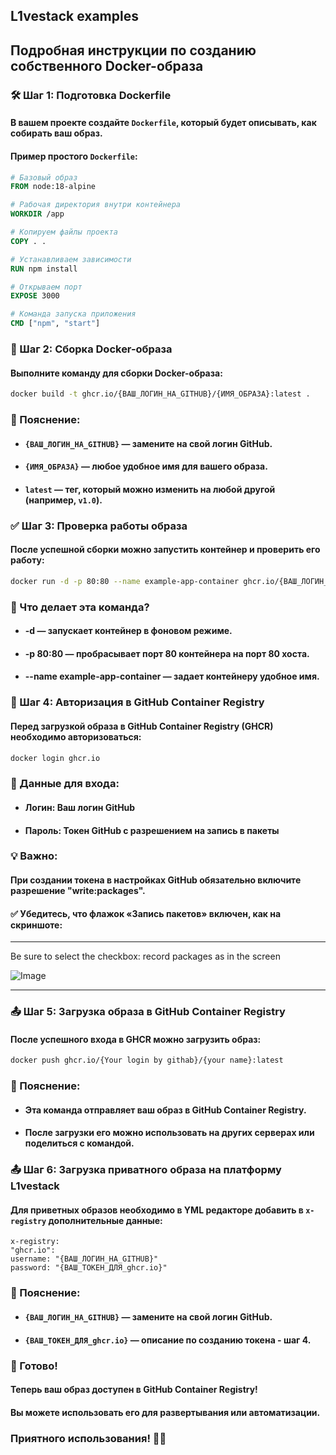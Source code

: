 ## L1vestack examples

## Подробная инструкции по созданию собственного Docker-образа

### 🛠️ Шаг 1: Подготовка Dockerfile

#### В вашем проекте создайте `Dockerfile`, который будет описывать, как собирать ваш образ.
#### Пример простого `Dockerfile`:

```dockerfile
# Базовый образ
FROM node:18-alpine  

# Рабочая директория внутри контейнера
WORKDIR /app  

# Копируем файлы проекта
COPY . .  

# Устанавливаем зависимости
RUN npm install  

# Открываем порт
EXPOSE 3000  

# Команда запуска приложения
CMD ["npm", "start"]
```

### 🚀 Шаг 2: Сборка Docker-образа
#### Выполните команду для сборки Docker-образа:

```bash
docker build -t ghcr.io/{ВАШ_ЛОГИН_НА_GITHUB}/{ИМЯ_ОБРАЗА}:latest .
```
### 🔹 Пояснение:
- #### `{ВАШ_ЛОГИН_НА_GITHUB}` — замените на свой логин GitHub.
- #### `{ИМЯ_ОБРАЗА}` — любое удобное имя для вашего образа.
- #### `latest` — тег, который можно изменить на любой другой (например, `v1.0`).


### ✅ Шаг 3: Проверка работы образа
#### После успешной сборки можно запустить контейнер и проверить его работу:

```bash
docker run -d -p 80:80 --name example-app-container ghcr.io/{ВАШ_ЛОГИН_НА_GITHUB}/{ИМЯ_ОБРАЗА}:latest

```
### 🔹 Что делает эта команда?
- ####  -d — запускает контейнер в фоновом режиме.
- #### -p 80:80 — пробрасывает порт 80 контейнера на порт 80 хоста.
- #### --name example-app-container — задает контейнеру удобное имя.

### 🔑 Шаг 4: Авторизация в GitHub Container Registry
####  Перед загрузкой образа в GitHub Container Registry (GHCR) необходимо авторизоваться:
```bash
docker login ghcr.io
```
### 🔹 Данные для входа:
- ####  Логин: Ваш логин GitHub
- ####  Пароль: Токен GitHub с разрешением на запись в пакеты
### 💡 Важно:
#### При создании токена в настройках GitHub обязательно включите разрешение "write:packages".
#### ✅ Убедитесь, что флажок «Запись пакетов» включен, как на скриншоте:
_________________________________________________________________________________________
Be sure to select the checkbox: record packages as in the screen

![Image](https://github.com/user-attachments/assets/bdef16c0-76c3-4c24-8e3e-4002461043f3)

_________________________________________________________________________________________


### 📤 Шаг 5: Загрузка образа в GitHub Container Registry
#### После успешного входа в GHCR можно загрузить образ:
```bash
docker push ghcr.io/{Your login by githab}/{your name}:latest
```
### 🔹 Пояснение:
- #### Эта команда отправляет ваш образ в GitHub Container Registry.
- #### После загрузки его можно использовать на других серверах или поделиться с командой.

### 📤 Шаг 6: Загрузка приватного образа на платформу L1vestack 
#### Для приветных образов необходимо в YML редакторе добавить  в  `x-registry` дополнительные данные:
```
x-registry:
"ghcr.io":
username: "{ВАШ_ЛОГИН_НА_GITHUB}"
password: "{ВАШ_ТОКЕН_ДЛЯ_ghcr.io}"
```

### 🔹 Пояснение:
- #### `{ВАШ_ЛОГИН_НА_GITHUB}` — замените на свой логин GitHub.
- #### `{ВАШ_ТОКЕН_ДЛЯ_ghcr.io}` — описание по созданию токена - шаг 4.

### 🎉 Готово!
#### Теперь ваш образ доступен в GitHub Container Registry!
#### Вы можете использовать его для развертывания или автоматизации.

### Приятного использования! 🚀✨
